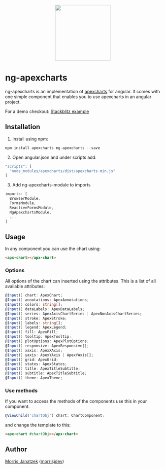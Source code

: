 <p align="center">
  <img src="https://morrisj.net/storage/icons/ng-apexcharts/icon.svg" width="180" />
</p>

# ng-apexcharts

ng-apexcharts is an implementation of [apexcharts](https://apexcharts.com/) for angular.
It comes with one simple component that enables you to use apexcharts
in an angular project.

For a demo checkout: <a href="https://ngapexcharts-demo.stackblitz.io/" target="_blank">Stackblitz example</a>

## Installation

1. Install using npm:

```` ts
npm install apexcharts ng-apexcharts --save
````

2. Open angular.json and under scripts add:

```` ts
"scripts": [
  "node_modules/apexcharts/dist/apexcharts.min.js"
]
```` 

3. Add ng-apexcharts-module to imports

```` ts
imports: [
  BrowserModule,
  FormsModule,
  ReactiveFormsModule,
  NgApexchartsModule,
  ...
]
````

## Usage

In any component you can use the chart using:

```` html
<apx-chart></apx-chart>
````

### Options

All options of the chart can inserted using the attributes.
This is a list of all available attributes:

```` ts
@Input() chart: ApexChart;
@Input() annotations: ApexAnnotations;
@Input() colors: string[];
@Input() dataLabels: ApexDataLabels;
@Input() series: ApexAxisChartSeries | ApexNonAxisChartSeries;
@Input() stroke: ApexStroke;
@Input() labels: string[];
@Input() legend: ApexLegend;
@Input() fill: ApexFill;
@Input() tooltip: ApexTooltip;
@Input() plotOptions: ApexPlotOptions;
@Input() responsive: ApexResponsive[];
@Input() xaxis: ApexXAxis;
@Input() yaxis: ApexYAxis | ApexYAxis[];
@Input() grid: ApexGrid;
@Input() states: ApexStates;
@Input() title: ApexTitleSubtitle;
@Input() subtitle: ApexTitleSubtitle;
@Input() theme: ApexTheme;
````


### Use methods

If you want to access the methods of the components use this in your component:
```` ts
@ViewChild('chartObj') chart: ChartComponent;
````

and change the template to this:
```` html
<apx-chart #chartObj></apx-chart>
````

## Author

[Morris Janatzek](http://morrisj.net) ([morrisjdev](https://github.com/morrisjdev))
